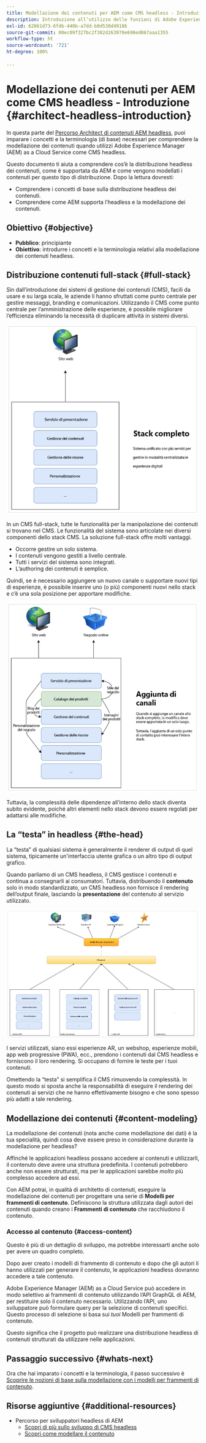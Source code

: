 ```yaml
---
title: Modellazione dei contenuti per AEM come CMS headless - Introduzione
description: Introduzione all’utilizzo delle funzioni di Adobe Experience Manager as a Cloud Service come CMS headless per la modellazione dei contenuti del tuo progetto.
exl-id: 62061d73-6fdb-440b-a7dd-b0d530d49186
source-git-commit: 00ec09f327bc2f382d263970e690ed067aaa1355
workflow-type: ht
source-wordcount: '721'
ht-degree: 100%

---
```


# Modellazione dei contenuti per AEM come CMS headless - Introduzione {#architect-headless-introduction}

In questa parte del [Percorso Architect di contenuti AEM headless](overview.md), puoi imparare i concetti e la terminologia (di base) necessari per comprendere la modellazione dei contenuti quando utilizzi Adobe Experience Manager (AEM) as a Cloud Service come CMS headless.

Questo documento ti aiuta a comprendere cos’è la distribuzione headless dei contenuti, come è supportata da AEM e come vengono modellati i contenuti per questo tipo di distribuzione. Dopo la lettura dovresti:

* Comprendere i concetti di base sulla distribuzione headless dei contenuti.
* Comprendere come AEM supporta l’headless e la modellazione dei contenuti.

## Obiettivo {#objective}

* **Pubblico**: principiante
* **Obiettivo**: introdurre i concetti e la terminologia relativi alla modellazione dei contenuti headless.

## Distribuzione contenuti full-stack {#full-stack}

Sin dall’introduzione dei sistemi di gestione dei contenuti (CMS), facili da usare e su larga scala, le aziende li hanno sfruttati come punto centrale per gestire messaggi, branding e comunicazioni. Utilizzando il CMS come punto centrale per l’amministrazione delle esperienze, è possibile migliorare l’efficienza eliminando la necessità di duplicare attività in sistemi diversi.

![CMS full-stack classico](/help/journey-headless/developer/assets/full-stack.png)

In un CMS full-stack, tutte le funzionalità per la manipolazione dei contenuti si trovano nel CMS. Le funzionalità del sistema sono articolate nei diversi componenti dello stack CMS. La soluzione full-stack offre molti vantaggi.

* Occorre gestire un solo sistema.
* I contenuti vengono gestiti a livello centrale.
* Tutti i servizi del sistema sono integrati.
* L’authoring dei contenuti è semplice.

Quindi, se è necessario aggiungere un nuovo canale o supportare nuovi tipi di esperienze, è possibile inserire uno (o più) componenti nuovi nello stack e c’è una sola posizione per apportare modifiche.

![Aggiunta di un nuovo canale nello stack](/help/journey-headless/developer/assets/adding-channel.png)

Tuttavia, la complessità delle dipendenze all’interno dello stack diventa subito evidente, poiché altri elementi nello stack devono essere regolati per adattarsi alle modifiche.

## La “testa” in headless {#the-head}

La “testa” di qualsiasi sistema è generalmente il renderer di output di quel sistema, tipicamente un&#39;interfaccia utente grafica o un altro tipo di output grafico.

Quando parliamo di un CMS headless, il CMS gestisce i contenuti e continua a consegnarli ai consumatori. Tuttavia, distribuendo il **contenuto** solo in modo standardizzato, un CMS headless non fornisce il rendering dell’output finale, lasciando la **presentazione** del contenuto al servizio utilizzato.

![CMS headless](/help/journey-headless/developer/assets/headless-cms.png)

I servizi utilizzati, siano essi esperienze AR, un webshop, esperienze mobili, app web progressive (PWA), ecc., prendono i contenuti dal CMS headless e forniscono il loro rendering. Si occupano di fornire le teste per i tuoi contenuti.

Omettendo la “testa” si semplifica il CMS rimuovendo la complessità. In questo modo si sposta anche la responsabilità di eseguire il rendering dei contenuti ai servizi che ne hanno effettivamente bisogno e che sono spesso più adatti a tale rendering.

## Modellazione dei contenuti {#content-modeling}

La modellazione dei contenuti (nota anche come modellazione dei dati) è la tua specialità, quindi cosa deve essere preso in considerazione durante la modellazione per headless?

Affinché le applicazioni headless possano accedere ai contenuti e utilizzarli, il contenuto deve avere una struttura predefinita. I contenuti potrebbero anche non essere strutturati, ma per le applicazioni sarebbe *molto* più complesso accedere ad essi.

Con AEM potrai, in qualità di architetto di contenuti, eseguire la modellazione dei contenuti per progettare una serie di **Modelli per frammenti di contenuto**. Definiscono la struttura utilizzata dagli autori dei contenuti quando creano i **Frammenti di contenuto** che racchiudono il contenuto.

### Accesso al contenuto {#access-content}

Questo è più di un dettaglio di sviluppo, ma potrebbe interessarti anche solo per avere un quadro completo.

Dopo aver creato i modelli di frammento di contenuto e dopo che gli autori li hanno utilizzati per generare il contenuto, le applicazioni headless dovranno accedere a tale contenuto.

Adobe Experience Manager (AEM) as a Cloud Service può accedere in modo selettivo ai frammenti di contenuto utilizzando l’API GraphQL di AEM, per restituire solo il contenuto necessario. Utilizzando l’API, uno sviluppatore può formulare query per la selezione di contenuti specifici. Questo processo di selezione si basa sui *tuoi* Modelli per frammenti di contenuto.

Questo significa che il progetto può realizzare una distribuzione headless di contenuti strutturati da utilizzare nelle applicazioni.

## Passaggio successivo {#whats-next}

Ora che hai imparato i concetti e la terminologia, il passo successivo è [Scoprire le nozioni di base sulla modellazione con i modelli per frammenti di contenuto](basics.md).

## Risorse aggiuntive {#additional-resources}

* Percorso per sviluppatori headless di AEM
   * [Scopri di più sullo sviluppo di CMS headless](/help/journey-headless/developer/learn-about.md)
   * [Scopri come modellare il contenuto](/help/journey-headless/developer/model-your-content.md)
